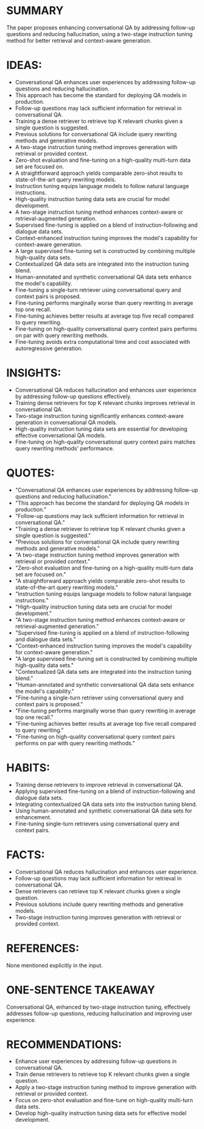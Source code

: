 # SUMMARY
The paper proposes enhancing conversational QA by addressing follow-up questions and reducing hallucination, using a two-stage instruction tuning method for better retrieval and context-aware generation.

# IDEAS:
- Conversational QA enhances user experiences by addressing follow-up questions and reducing hallucination.
- This approach has become the standard for deploying QA models in production.
- Follow-up questions may lack sufficient information for retrieval in conversational QA.
- Training a dense retriever to retrieve top K relevant chunks given a single question is suggested.
- Previous solutions for conversational QA include query rewriting methods and generative models.
- A two-stage instruction tuning method improves generation with retrieval or provided context.
- Zero-shot evaluation and fine-tuning on a high-quality multi-turn data set are focused on.
- A straightforward approach yields comparable zero-shot results to state-of-the-art query rewriting models.
- Instruction tuning equips language models to follow natural language instructions.
- High-quality instruction tuning data sets are crucial for model development.
- A two-stage instruction tuning method enhances context-aware or retrieval-augmented generation.
- Supervised fine-tuning is applied on a blend of instruction-following and dialogue data sets.
- Context-enhanced instruction tuning improves the model's capability for context-aware generation.
- A large supervised fine-tuning set is constructed by combining multiple high-quality data sets.
- Contextualized QA data sets are integrated into the instruction tuning blend.
- Human-annotated and synthetic conversational QA data sets enhance the model's capability.
- Fine-tuning a single-turn retriever using conversational query and context pairs is proposed.
- Fine-tuning performs marginally worse than query rewriting in average top one recall.
- Fine-tuning achieves better results at average top five recall compared to query rewriting.
- Fine-tuning on high-quality conversational query context pairs performs on par with query rewriting methods.
- Fine-tuning avoids extra computational time and cost associated with autoregressive generation.

# INSIGHTS:
- Conversational QA reduces hallucination and enhances user experience by addressing follow-up questions effectively.
- Training dense retrievers for top K relevant chunks improves retrieval in conversational QA.
- Two-stage instruction tuning significantly enhances context-aware generation in conversational QA models.
- High-quality instruction tuning data sets are essential for developing effective conversational QA models.
- Fine-tuning on high-quality conversational query context pairs matches query rewriting methods' performance.

# QUOTES:
- "Conversational QA enhances user experiences by addressing follow-up questions and reducing hallucination."
- "This approach has become the standard for deploying QA models in production."
- "Follow-up questions may lack sufficient information for retrieval in conversational QA."
- "Training a dense retriever to retrieve top K relevant chunks given a single question is suggested."
- "Previous solutions for conversational QA include query rewriting methods and generative models."
- "A two-stage instruction tuning method improves generation with retrieval or provided context."
- "Zero-shot evaluation and fine-tuning on a high-quality multi-turn data set are focused on."
- "A straightforward approach yields comparable zero-shot results to state-of-the-art query rewriting models."
- "Instruction tuning equips language models to follow natural language instructions."
- "High-quality instruction tuning data sets are crucial for model development."
- "A two-stage instruction tuning method enhances context-aware or retrieval-augmented generation."
- "Supervised fine-tuning is applied on a blend of instruction-following and dialogue data sets."
- "Context-enhanced instruction tuning improves the model's capability for context-aware generation."
- "A large supervised fine-tuning set is constructed by combining multiple high-quality data sets."
- "Contextualized QA data sets are integrated into the instruction tuning blend."
- "Human-annotated and synthetic conversational QA data sets enhance the model's capability."
- "Fine-tuning a single-turn retriever using conversational query and context pairs is proposed."
- "Fine-tuning performs marginally worse than query rewriting in average top one recall."
- "Fine-tuning achieves better results at average top five recall compared to query rewriting."
- "Fine-tuning on high-quality conversational query context pairs performs on par with query rewriting methods."

# HABITS:
- Training dense retrievers to improve retrieval in conversational QA.
- Applying supervised fine-tuning on a blend of instruction-following and dialogue data sets.
- Integrating contextualized QA data sets into the instruction tuning blend.
- Using human-annotated and synthetic conversational QA data sets for enhancement.
- Fine-tuning single-turn retrievers using conversational query and context pairs.

# FACTS:
- Conversational QA reduces hallucination and enhances user experience.
- Follow-up questions may lack sufficient information for retrieval in conversational QA.
- Dense retrievers can retrieve top K relevant chunks given a single question.
- Previous solutions include query rewriting methods and generative models.
- Two-stage instruction tuning improves generation with retrieval or provided context.

# REFERENCES:
None mentioned explicitly in the input.

# ONE-SENTENCE TAKEAWAY
Conversational QA, enhanced by two-stage instruction tuning, effectively addresses follow-up questions, reducing hallucination and improving user experience.

# RECOMMENDATIONS:
- Enhance user experiences by addressing follow-up questions in conversational QA.
- Train dense retrievers to retrieve top K relevant chunks given a single question.
- Apply a two-stage instruction tuning method to improve generation with retrieval or provided context.
- Focus on zero-shot evaluation and fine-tune on high-quality multi-turn data sets.
- Develop high-quality instruction tuning data sets for effective model development.